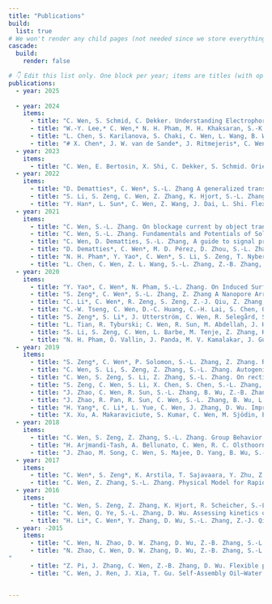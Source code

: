 ```yaml
---
title: "Publications"
build:
  list: true
# We won't render any child pages (not needed since we store everything here)
cascade:
  build:
    render: false

# 👇 Edit this list only. One block per year; items are titles (with optional links).
publications:
  - year: 2025
    
  - year: 2024
    items:
      - title: "C. Wen, S. Schmid, C. Dekker. Understanding Electrophoresis and Electroosmosis in Nanopore Sensing with the help of the Nanopore Electro-Osmotic trap. ACS Nano, 2024, 18, 31, 20449–20458."
      - title: "W.-Y. Lee,* C. Wen,* N. H. Pham, M. H. Khaksaran, S.-K. Lee, S.-L. Zhang. Brownian motion paving the way for molecular translocation in nanopores. Small Methods, 2024, 2400042."
      - title: "L. Chen, S. Karilanova, S. Chaki, C. Wen, L. Wang, B. Winblad, S.-L. Zhang, A. Özçelikkale, Z.-B. Zhang, Spike-timing based coding in neuromimetic tactile systems yields dynamic object classification, Science, 2024, 384, 660-665."
      - title: "# X. Chen*, J. W. van de Sande*, J. Ritmejeris*, C. Wen, H. Brinkerhoff, A. H. Laszlo, B. Albada, C. Dekker. Resolving Sulfation Posttranslational Modifications on a Peptide Hormone using Nanopores. ACS Nano, 2024, 18, 42, 28999–29007."
  - year: 2023
    items:
      - title: "C. Wen, E. Bertosin, X. Shi, C. Dekker, S. Schmid. Orientation-locked DNA origami for stable trapping of small proteins in the NEOtrap. Nano Letters, 2023, 23, 3, 788-794."
  - year: 2022
    items:
      - title: "D. Dematties*, C. Wen*, S.-L. Zhang A generalized transformer-based pulse detection algorithm. ACS Sensors, 2022, 7, 2710−2720."
      - title: "S. Li, S. Zeng, C. Wen, Z. Zhang, K. Hjort, S.-L. Zhang. Docking and Activity of DNA Polymerase on Solid-State Nanopores. ACS Sensors. 2022, 7(5), 1476–1483."
      - title: "Y. Han*, L. Sun*, C. Wen, Z. Wang, J. Dai, L. Shi. Flexible Conductive Silk-PPy Hydrogel toward Wearable Electronic Strain Sensors. Biomedical Materials, 2022, 17(2), 024107."
  - year: 2021
    items:
      - title: "C. Wen, S.-L. Zhang. On blockage current by object translocation through nanopores. Journal of Applied Physics. 2021, 129, 064702."
      - title: "C. Wen, S.-L. Zhang. Fundamentals and Potentials of Solid-state Nanopores: A Review. Journal of Physics D: Applied Physics. 2021, 54, 2, 023001."
      - title: "C. Wen, D. Dematties, S.-L. Zhang, A guide to signal processing algorithms for nanopore sensors. ACS Sensors, 2021, 6, 3536-3555."
      - title: "D. Dematties*, C. Wen*, M. D. Pérez, D. Zhou, S.-L. Zhang, Deep learning of nanopore sensing signals using a bi-path network. ACS Nano, 2021, 15, 14419-14429."
      - title: "N. H. Pham*, Y. Yao*, C. Wen*, S. Li, S. Zeng, T. Nyberg, T. T. Tran, D. Primetzhofer, Z. Zhang, S.-L. Zhang. Self-Limited Formation of Bowl-Shaped Nanopores for Directional DNA Translocation. ACS Nano, 2021, 15, 11, 17938–17946."
      - title: "L. Chen, C. Wen, Z. L. Wang, S.-L. Zhang, Z.-B. Zhang, Artificial tactile peripheral nervous system supported by self-power transducers. Nano Energy, 2021, 82, 105680."
  - year: 2020
    items:
      - title: "Y. Yao*, C. Wen*, N. Pham, S.-L. Zhang. On Induced Surface Charge in Solid-State Nanopores. Langmuir. 2020, 36, 8874-8882."
      - title: "S. Zeng*, C. Wen*, S.-L. Zhang, Z. Zhang A Nanopore Array of Individual Addressability Enabled by Integrating Microfluidics and a Multiplexer. IEEE sensors journal, 2020, 20(3), 1558-1563."
      - title: "C. Li*, C. Wen*, R. Zeng, S. Zeng, Z.-J. Qiu, Z. Zhang, S.-L. Zhang, D. Wu. Rapid Four-Point Sweeping Method to Investigate Hysteresis of MoS2 FET. IEEE Electron Device Letters. 2020, 41(9), 1356-1359."
      - title: "C.-W. Tseng, C. Wen, D.-C. Huang, C.-H. Lai, S. Chen, Q. Hu, X. Chen, X. Xu, S.-L. Zhang, Y.-T. Tao, Z. Zhang. Synergy of ionic and dipolar effects by molecular design for pH sensing beyond the Nernstian limit. Advanced Science, 2020, 7, 1901001."
      - title: "S. Zeng*, S. Li*, J. Utterström, C. Wen, R. Selegård, S.-L. Zhang, D. Aili, Z. Zhang. Mechanism and kinetics of lipid bilayer formation in solid-state nanopores. Langmuir, 2020, 36, 1446−1453."
      - title: "L. Tian, R. Tyburski; C. Wen, R. Sun, M. Abdellah, J. Huang, L. D'Amario, G. Boschloo, L. Hammarström, H. Tian. Understanding the role of surface states on mesoporous NiO films. Journal of American Chemical Society. 2020, 142, 43, 18668–18678."
      - title: "S. Li, S. Zeng, C. Wen, L. Barbe, M. Tenje, Z. Zhang, K. Hjort, S.-L. Zhang. Dynamics of DNA Clogging in Hafnium Oxide Nanopores. The Journal of Physical Chemistry B, 2020, 124, 51, 11573–11583."
      - title: "N. H. Pham, Ö. Vallin, J. Panda, M. V. Kamalakar, J. Guo, J. Luo, C. Wen, S.-L. Zhang, Z.-B. Zhang. High Thermoelectric Power Factor of p-type Amorphous Silicon Thin Films Dispersed with Ultrafine Silicon Nanocrystals. Journal of Applied Physics, 2020, 127, 245304."
  - year: 2019
    items:
      - title: "S. Zeng*, C. Wen*, P. Solomon, S.-L. Zhang, Z. Zhang. Rectification of protein translocation in truncated-pyramidal nanopores. Nature Nanotechnology, 2019, 14, 1056–1062."
      - title: "C. Wen, S. Li, S. Zeng, Z. Zhang, S.-L. Zhang. Autogenic analyte translocation in nanopores. Nano Energy, 2019, 60, 503-509."
      - title: "C. Wen, S. Zeng, S. Li, Z. Zhang, S.-L. Zhang. On rectification of ionic current in nanopores. Analytical Chemistry, 2019, 91(22), 14597-14604."
      - title: "S. Zeng, C. Wen, S. Li, X. Chen, S. Chen, S.-L. Zhang, Z. Zhang. Controlled size reduction and its underlying mechanism to from solid-state nanopores via electron beam induced carbon deposition. Nanotechnology, 2019, 30, 455303."
      - title: "J. Zhao, C. Wen, R. Sun, S.-L. Zhang, B. Wu, Z.-B. Zhang. A Sequential Process of Graphene Exfoliation and Site-Selective Copper/Graphene Metallization Enabled by Multifunctional 1-Pyrenebutyric Acid Tetrabutylammonium Salt. Applied Materials and Interfaces, 2019, 11, 6448-6455."
      - title: "J. Zhao, R. Pan, R. Sun, C. Wen, S.-L. Zhang, B. Wu, L. Nyholm, Z.-B. Zhang. High-conductivity reduced-graphene-oxide/copper aerogel for energy storage. Nano Energy, 2019, 60, 760–767."
      - title: "H. Yang*, C. Li*, L. Yue, C. Wen, J. Zhang, D. Wu. Improving Electrical Performance of Few-Layer MoS2 FETs via Microwave Annealing. IEEE Electron Device Letters, 2019, 40(7) 1116-1119."
      - title: "X. Xu, A. Makaraviciute, S. Kumar, C. Wen, M. Sjödin, E. Abdurakhmanov, H. Danielson, L. Nyholm, Z. Zhang. Structural Changes of Mercaptohexanol Self-assembled Monolayers on Gold monitored by Impedimetric Aptamer Sensors. Analytical Chemistry, 2019, 91(22), 14697-14704."
  - year: 2018
    items:
      - title: "C. Wen, S. Zeng, Z. Zhang, S.-L. Zhang. Group Behavior of Nanoparticles Translocating Multiple Nanopores. Analytical Chemistry, 2018, 90, 13483−13490."
      - title: "H. Arjmandi-Tash, A. Bellunato, C. Wen, R. C. Olsthoorn, R. H. Scheicher, S.-L. Zhang, G. F. Schneider. Zero-Depth Interfacial Nanopore Capillaries. Advanced Materials, 2018, 30, 1703602."
      - title: "J. Zhao, M. Song, C. Wen, S. Majee, D. Yang, B. Wu, S.-L. Zhang, Z. Zhang. Microstructure-Tunable Highly Conductive Graphene-Metal Composites Achieved by Inkjet Printing and Low Temperature Annealing. Journal of Micromechanics and Microengineering, 2018, 28, 035006."
  - year: 2017
    items:
      - title: "C. Wen*, S. Zeng*, K. Arstila, T. Sajavaara, Y. Zhu, Z. Zhang, S.-L. Zhang. Generalized Noise Study of Solid-State Nanopores at Low Frequencies. ACS Sensors, 2017, 2(2), 300–307."
      - title: "C. Wen, Z. Zhang, S.-L. Zhang. Physical Model for Rapid and Accurate Determination of Nanopore Size via Conductance Measurement. ACS Sensors, 2017, 2, 1523-1530."
  - year: 2016
    items:
      - title: "C. Wen, S. Zeng, Z. Zhang, K. Hjort, R. Scheicher, S.-L. Zhang. On Nanopore DNA Sequencing by Signal and Noise Analysis of Ionic Current. Nanotechnology, 2016, 27, 215502."
      - title: "C. Wen, Q. Ye, S.-L. Zhang, D. Wu. Assessing kinetics of surface adsorption–desorption of gas molecules via electrical measurements. Sensors and Actuators B, 2016, 223, 791–798."
      - title: "H. Li*, C. Wen*, Y. Zhang, D. Wu, S.-L. Zhang, Z.-J. Qiu. Accelerating Gas Adsorption on 3D Percolating Carbon Nanotubes. Scientific Reports, 2016, 6, 21313."
  - year: -2015
    items:
      - title: "C. Wen, N. Zhao, D. W. Zhang, D. Wu, Z.-B. Zhang, S.-L. Zhang. Efficient reduction and exfoliation of graphite oxide by sequential chemical reduction and microwave irradiation. Synthetic Metals, 2014, 194, 71–76."
      - title: "N. Zhao, C. Wen, D. W. Zhang, D. Wu, Z.-B. Zhang, S.-L. Zhang. Liquid-phase and solid-phase microwave irradiations for reduction of graphite oxide. Chinese Physics B, 2014, 23(12), 128101.
"
      - title: "Z. Pi, J. Zhang, C. Wen, Z.-B. Zhang, D. Wu. Flexible piezoelectric nanogenerator made of poly (vinylidenefluoride-co-trifluoroethylene) (PVDF-TrFE) thin film. Nano Energy, 2014, 7, 33–41."
      - title: "C. Wen, J. Ren, J. Xia, T. Gu. Self-Assembly Oil–Water Perfusion in Electrowetting Displays. Journal of Display Technology IEEE, 2013, 9(2), 122-127."


---
```


